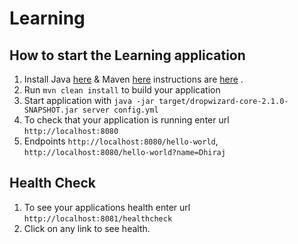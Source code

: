 # Learning

How to start the Learning application
---

1. Install Java [here](https://www.oracle.com/java/technologies/javase-jdk11-downloads.html) & Maven [here](https://downloads.apache.org/maven/maven-3/3.6.3/binaries/apache-maven-3.6.3-bin.zip) instructions are [here](https://maven.apache.org/install.html) .
1. Run `mvn clean install` to build your application
1. Start application with `java -jar target/dropwizard-core-2.1.0-SNAPSHOT.jar server config.yml`
1. To check that your application is running enter url `http://localhost:8080`
1. Endpoints `http://localhost:8080/hello-world`, `http://localhost:8080/hello-world?name=Dhiraj`

Health Check
---

1. To see your applications health enter url `http://localhost:8081/healthcheck`
1. Click on any link to see health.
